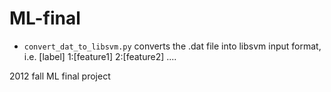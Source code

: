 ML-final
========

* `convert_dat_to_libsvm.py` converts the .dat file into libsvm input format, i.e. [label] 1:[feature1] 2:[feature2] ....


2012 fall ML final project
